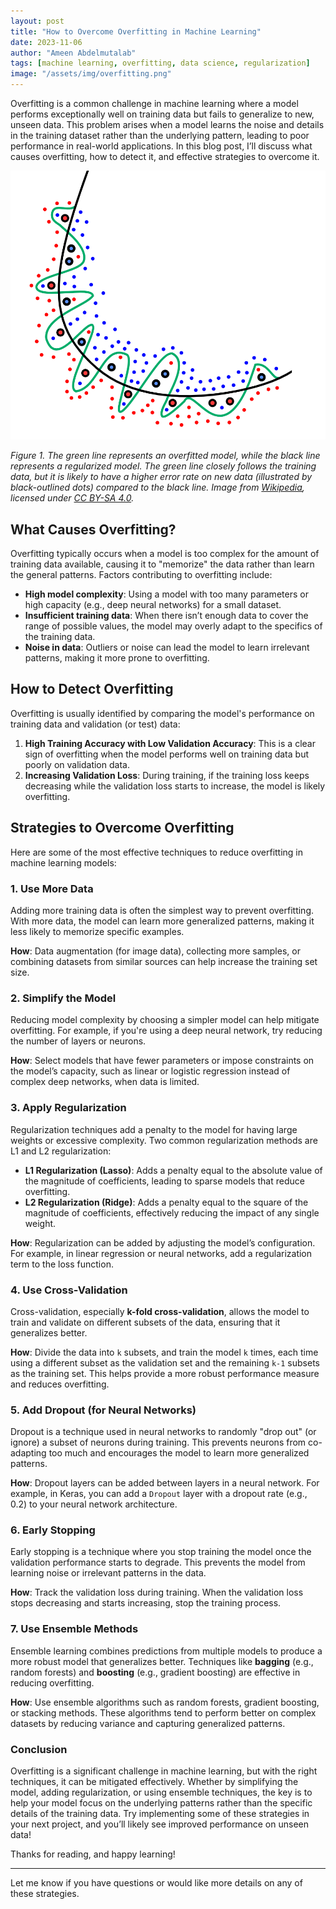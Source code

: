 ```yaml
---
layout: post
title: "How to Overcome Overfitting in Machine Learning"
date: 2023-11-06
author: "Ameen Abdelmutalab"
tags: [machine learning, overfitting, data science, regularization]
image: "/assets/img/overfitting.png"
---
```



Overfitting is a common challenge in machine learning where a model performs exceptionally well on training data but fails to generalize to new, unseen data. This problem arises when a model learns the noise and details in the training dataset rather than the underlying pattern, leading to poor performance in real-world applications. In this blog post, I’ll discuss what causes overfitting, how to detect it, and effective strategies to overcome it.

![Overfitting Example](assets/img/overfitting.png)

*Figure 1. The green line represents an overfitted model, while the black line represents a regularized model. The green line closely follows the training data, but it is likely to have a higher error rate on new data (illustrated by black-outlined dots) compared to the black line. Image from [Wikipedia](https://en.wikipedia.org/wiki/Overfitting), licensed under [CC BY-SA 4.0](https://creativecommons.org/licenses/by-sa/4.0).*

## What Causes Overfitting?
Overfitting typically occurs when a model is too complex for the amount of training data available, causing it to "memorize" the data rather than learn the general patterns. Factors contributing to overfitting include:
- **High model complexity**: Using a model with too many parameters or high capacity (e.g., deep neural networks) for a small dataset.
- **Insufficient training data**: When there isn’t enough data to cover the range of possible values, the model may overly adapt to the specifics of the training data.
- **Noise in data**: Outliers or noise can lead the model to learn irrelevant patterns, making it more prone to overfitting.

## How to Detect Overfitting
Overfitting is usually identified by comparing the model's performance on training data and validation (or test) data:
1. **High Training Accuracy with Low Validation Accuracy**: This is a clear sign of overfitting when the model performs well on training data but poorly on validation data.
2. **Increasing Validation Loss**: During training, if the training loss keeps decreasing while the validation loss starts to increase, the model is likely overfitting.

## Strategies to Overcome Overfitting

Here are some of the most effective techniques to reduce overfitting in machine learning models:

### 1. Use More Data
Adding more training data is often the simplest way to prevent overfitting. With more data, the model can learn more generalized patterns, making it less likely to memorize specific examples.

**How**: Data augmentation (for image data), collecting more samples, or combining datasets from similar sources can help increase the training set size.

### 2. Simplify the Model
Reducing model complexity by choosing a simpler model can help mitigate overfitting. For example, if you're using a deep neural network, try reducing the number of layers or neurons.

**How**: Select models that have fewer parameters or impose constraints on the model’s capacity, such as linear or logistic regression instead of complex deep networks, when data is limited.

### 3. Apply Regularization
Regularization techniques add a penalty to the model for having large weights or excessive complexity. Two common regularization methods are L1 and L2 regularization:
- **L1 Regularization (Lasso)**: Adds a penalty equal to the absolute value of the magnitude of coefficients, leading to sparse models that reduce overfitting.
- **L2 Regularization (Ridge)**: Adds a penalty equal to the square of the magnitude of coefficients, effectively reducing the impact of any single weight.

**How**: Regularization can be added by adjusting the model’s configuration. For example, in linear regression or neural networks, add a regularization term to the loss function.

### 4. Use Cross-Validation
Cross-validation, especially **k-fold cross-validation**, allows the model to train and validate on different subsets of the data, ensuring that it generalizes better.

**How**: Divide the data into `k` subsets, and train the model `k` times, each time using a different subset as the validation set and the remaining `k-1` subsets as the training set. This helps provide a more robust performance measure and reduces overfitting.

### 5. Add Dropout (for Neural Networks)
Dropout is a technique used in neural networks to randomly "drop out" (or ignore) a subset of neurons during training. This prevents neurons from co-adapting too much and encourages the model to learn more generalized patterns.

**How**: Dropout layers can be added between layers in a neural network. For example, in Keras, you can add a `Dropout` layer with a dropout rate (e.g., 0.2) to your neural network architecture.

### 6. Early Stopping
Early stopping is a technique where you stop training the model once the validation performance starts to degrade. This prevents the model from learning noise or irrelevant patterns in the data.

**How**: Track the validation loss during training. When the validation loss stops decreasing and starts increasing, stop the training process.

### 7. Use Ensemble Methods
Ensemble learning combines predictions from multiple models to produce a more robust model that generalizes better. Techniques like **bagging** (e.g., random forests) and **boosting** (e.g., gradient boosting) are effective in reducing overfitting.

**How**: Use ensemble algorithms such as random forests, gradient boosting, or stacking methods. These algorithms tend to perform better on complex datasets by reducing variance and capturing generalized patterns.

### Conclusion
Overfitting is a significant challenge in machine learning, but with the right techniques, it can be mitigated effectively. Whether by simplifying the model, adding regularization, or using ensemble techniques, the key is to help your model focus on the underlying patterns rather than the specific details of the training data. Try implementing some of these strategies in your next project, and you’ll likely see improved performance on unseen data!

Thanks for reading, and happy learning!

---

Let me know if you have questions or would like more details on any of these strategies.
